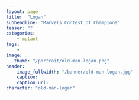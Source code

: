 ```yaml
---
layout: page
title:  "Logan"
subheadline: "Marvels Contest of Champions"
teaser: ""
categories:
    - mutant
tags:
    -
image:
   thumb: "/portrait/old-man-logan.png"
header:
    image_fullwidth: "/banner/old-man-logan.jpg"
    caption: 
    caption_url:    
character: "old-man-logan"
---
```

